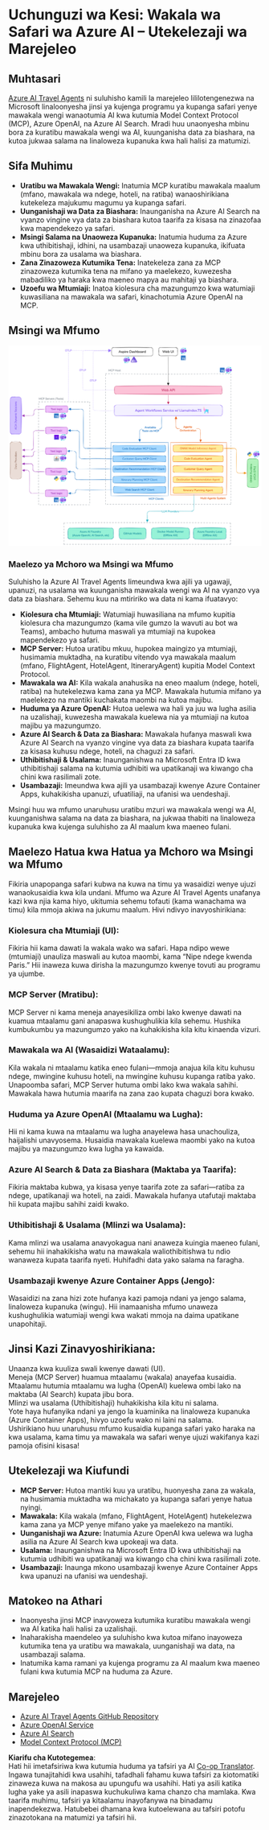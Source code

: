 <!--
CO_OP_TRANSLATOR_METADATA:
{
  "original_hash": "4d3415b9d2bf58bc69be07f945a69e07",
  "translation_date": "2025-07-14T06:04:17+00:00",
  "source_file": "09-CaseStudy/travelagentsample.md",
  "language_code": "sw"
}
-->
# Uchunguzi wa Kesi: Wakala wa Safari wa Azure AI – Utekelezaji wa Marejeleo

## Muhtasari

[Azure AI Travel Agents](https://github.com/Azure-Samples/azure-ai-travel-agents) ni suluhisho kamili la marejeleo lililotengenezwa na Microsoft linaloonyesha jinsi ya kujenga programu ya kupanga safari yenye mawakala wengi wanaotumia AI kwa kutumia Model Context Protocol (MCP), Azure OpenAI, na Azure AI Search. Mradi huu unaonyesha mbinu bora za kuratibu mawakala wengi wa AI, kuunganisha data za biashara, na kutoa jukwaa salama na linaloweza kupanuka kwa hali halisi za matumizi.

## Sifa Muhimu
- **Uratibu wa Mawakala Wengi:** Inatumia MCP kuratibu mawakala maalum (mfano, mawakala wa ndege, hoteli, na ratiba) wanaoshirikiana kutekeleza majukumu magumu ya kupanga safari.
- **Uunganishaji wa Data za Biashara:** Inaunganisha na Azure AI Search na vyanzo vingine vya data za biashara kutoa taarifa za kisasa na zinazofaa kwa mapendekezo ya safari.
- **Msingi Salama na Unaoweza Kupanuka:** Inatumia huduma za Azure kwa uthibitishaji, idhini, na usambazaji unaoweza kupanuka, ikifuata mbinu bora za usalama wa biashara.
- **Zana Zinazoweza Kutumika Tena:** Inatekeleza zana za MCP zinazoweza kutumika tena na mifano ya maelekezo, kuwezesha mabadiliko ya haraka kwa maeneo mapya au mahitaji ya biashara.
- **Uzoefu wa Mtumiaji:** Inatoa kiolesura cha mazungumzo kwa watumiaji kuwasiliana na mawakala wa safari, kinachotumia Azure OpenAI na MCP.

## Msingi wa Mfumo
![Architecture](https://raw.githubusercontent.com/Azure-Samples/azure-ai-travel-agents/main/docs/ai-travel-agents-architecture-diagram.png)

### Maelezo ya Mchoro wa Msingi wa Mfumo

Suluhisho la Azure AI Travel Agents limeundwa kwa ajili ya ugawaji, upanuzi, na usalama wa kuunganisha mawakala wengi wa AI na vyanzo vya data za biashara. Sehemu kuu na mtiririko wa data ni kama ifuatavyo:

- **Kiolesura cha Mtumiaji:** Watumiaji huwasiliana na mfumo kupitia kiolesura cha mazungumzo (kama vile gumzo la wavuti au bot wa Teams), ambacho hutuma maswali ya mtumiaji na kupokea mapendekezo ya safari.
- **MCP Server:** Hutoa uratibu mkuu, hupokea maingizo ya mtumiaji, husimamia muktadha, na kuratibu vitendo vya mawakala maalum (mfano, FlightAgent, HotelAgent, ItineraryAgent) kupitia Model Context Protocol.
- **Mawakala wa AI:** Kila wakala anahusika na eneo maalum (ndege, hoteli, ratiba) na hutekelezwa kama zana ya MCP. Mawakala hutumia mifano ya maelekezo na mantiki kuchakata maombi na kutoa majibu.
- **Huduma ya Azure OpenAI:** Hutoa uelewa wa hali ya juu wa lugha asilia na uzalishaji, kuwezesha mawakala kuelewa nia ya mtumiaji na kutoa majibu ya mazungumzo.
- **Azure AI Search & Data za Biashara:** Mawakala hufanya maswali kwa Azure AI Search na vyanzo vingine vya data za biashara kupata taarifa za kisasa kuhusu ndege, hoteli, na chaguzi za safari.
- **Uthibitishaji & Usalama:** Inaunganishwa na Microsoft Entra ID kwa uthibitishaji salama na kutumia udhibiti wa upatikanaji wa kiwango cha chini kwa rasilimali zote.
- **Usambazaji:** Imeundwa kwa ajili ya usambazaji kwenye Azure Container Apps, kuhakikisha upanuzi, ufuatiliaji, na ufanisi wa uendeshaji.

Msingi huu wa mfumo unaruhusu uratibu mzuri wa mawakala wengi wa AI, kuunganishwa salama na data za biashara, na jukwaa thabiti na linaloweza kupanuka kwa kujenga suluhisho za AI maalum kwa maeneo fulani.

## Maelezo Hatua kwa Hatua ya Mchoro wa Msingi wa Mfumo
Fikiria unapopanga safari kubwa na kuwa na timu ya wasaidizi wenye ujuzi wanaokusaidia kwa kila undani. Mfumo wa Azure AI Travel Agents unafanya kazi kwa njia kama hiyo, ukitumia sehemu tofauti (kama wanachama wa timu) kila mmoja akiwa na jukumu maalum. Hivi ndivyo inavyoshirikiana:

### Kiolesura cha Mtumiaji (UI):
Fikiria hii kama dawati la wakala wako wa safari. Hapa ndipo wewe (mtumiaji) unauliza maswali au kutoa maombi, kama “Nipe ndege kwenda Paris.” Hii inaweza kuwa dirisha la mazungumzo kwenye tovuti au programu ya ujumbe.

### MCP Server (Mratibu):
MCP Server ni kama meneja anayesikiliza ombi lako kwenye dawati na kuamua mtaalamu gani anapaswa kushughulikia kila sehemu. Hushika kumbukumbu ya mazungumzo yako na kuhakikisha kila kitu kinaenda vizuri.

### Mawakala wa AI (Wasaidizi Wataalamu):
Kila wakala ni mtaalamu katika eneo fulani—mmoja anajua kila kitu kuhusu ndege, mwingine kuhusu hoteli, na mwingine kuhusu kupanga ratiba yako. Unapoomba safari, MCP Server hutuma ombi lako kwa wakala sahihi. Mawakala hawa hutumia maarifa na zana zao kupata chaguzi bora kwako.

### Huduma ya Azure OpenAI (Mtaalamu wa Lugha):
Hii ni kama kuwa na mtaalamu wa lugha anayelewa hasa unachouliza, haijalishi unavyosema. Husaidia mawakala kuelewa maombi yako na kutoa majibu ya mazungumzo kwa lugha ya kawaida.

### Azure AI Search & Data za Biashara (Maktaba ya Taarifa):
Fikiria maktaba kubwa, ya kisasa yenye taarifa zote za safari—ratiba za ndege, upatikanaji wa hoteli, na zaidi. Mawakala hufanya utafutaji maktaba hii kupata majibu sahihi zaidi kwako.

### Uthibitishaji & Usalama (Mlinzi wa Usalama):
Kama mlinzi wa usalama anavyokagua nani anaweza kuingia maeneo fulani, sehemu hii inahakikisha watu na mawakala waliothibitishwa tu ndio wanaweza kupata taarifa nyeti. Huhifadhi data yako salama na faragha.

### Usambazaji kwenye Azure Container Apps (Jengo):
Wasaidizi na zana hizi zote hufanya kazi pamoja ndani ya jengo salama, linaloweza kupanuka (wingu). Hii inamaanisha mfumo unaweza kushughulikia watumiaji wengi kwa wakati mmoja na daima upatikane unapohitaji.

## Jinsi Kazi Zinavyoshirikiana:

Unaanza kwa kuuliza swali kwenye dawati (UI).  
Meneja (MCP Server) huamua mtaalamu (wakala) anayefaa kusaidia.  
Mtaalamu hutumia mtaalamu wa lugha (OpenAI) kuelewa ombi lako na maktaba (AI Search) kupata jibu bora.  
Mlinzi wa usalama (Uthibitishaji) huhakikisha kila kitu ni salama.  
Yote haya hufanyika ndani ya jengo la kuaminika na linaloweza kupanuka (Azure Container Apps), hivyo uzoefu wako ni laini na salama.  
Ushirikiano huu unaruhusu mfumo kusaidia kupanga safari yako haraka na kwa usalama, kama timu ya mawakala wa safari wenye ujuzi wakifanya kazi pamoja ofisini kisasa!

## Utekelezaji wa Kiufundi
- **MCP Server:** Hutoa mantiki kuu ya uratibu, huonyesha zana za wakala, na husimamia muktadha wa michakato ya kupanga safari yenye hatua nyingi.
- **Mawakala:** Kila wakala (mfano, FlightAgent, HotelAgent) hutekelezwa kama zana ya MCP yenye mifano yake ya maelekezo na mantiki.
- **Uunganishaji wa Azure:** Inatumia Azure OpenAI kwa uelewa wa lugha asilia na Azure AI Search kwa upokeaji wa data.
- **Usalama:** Inaunganishwa na Microsoft Entra ID kwa uthibitishaji na kutumia udhibiti wa upatikanaji wa kiwango cha chini kwa rasilimali zote.
- **Usambazaji:** Inaunga mkono usambazaji kwenye Azure Container Apps kwa upanuzi na ufanisi wa uendeshaji.

## Matokeo na Athari
- Inaonyesha jinsi MCP inavyoweza kutumika kuratibu mawakala wengi wa AI katika hali halisi za uzalishaji.
- Inaharakisha maendeleo ya suluhisho kwa kutoa mifano inayoweza kutumika tena ya uratibu wa mawakala, uunganishaji wa data, na usambazaji salama.
- Inatumika kama ramani ya kujenga programu za AI maalum kwa maeneo fulani kwa kutumia MCP na huduma za Azure.

## Marejeleo
- [Azure AI Travel Agents GitHub Repository](https://github.com/Azure-Samples/azure-ai-travel-agents)
- [Azure OpenAI Service](https://azure.microsoft.com/en-us/products/ai-services/openai-service/)
- [Azure AI Search](https://azure.microsoft.com/en-us/products/ai-services/ai-search/)
- [Model Context Protocol (MCP)](https://modelcontextprotocol.io/)

**Kiarifu cha Kutotegemea**:  
Hati hii imetafsiriwa kwa kutumia huduma ya tafsiri ya AI [Co-op Translator](https://github.com/Azure/co-op-translator). Ingawa tunajitahidi kwa usahihi, tafadhali fahamu kuwa tafsiri za kiotomatiki zinaweza kuwa na makosa au upungufu wa usahihi. Hati ya asili katika lugha yake ya asili inapaswa kuchukuliwa kama chanzo cha mamlaka. Kwa taarifa muhimu, tafsiri ya kitaalamu inayofanywa na binadamu inapendekezwa. Hatubebei dhamana kwa kutoelewana au tafsiri potofu zinazotokana na matumizi ya tafsiri hii.